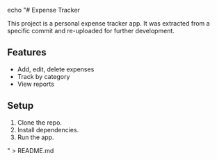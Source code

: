 echo "# Expense Tracker

This project is a personal expense tracker app. It was extracted from a specific commit and re-uploaded for further development.

## Features
- Add, edit, delete expenses
- Track by category
- View reports

## Setup
1. Clone the repo.
2. Install dependencies.
3. Run the app.

" > README.md
